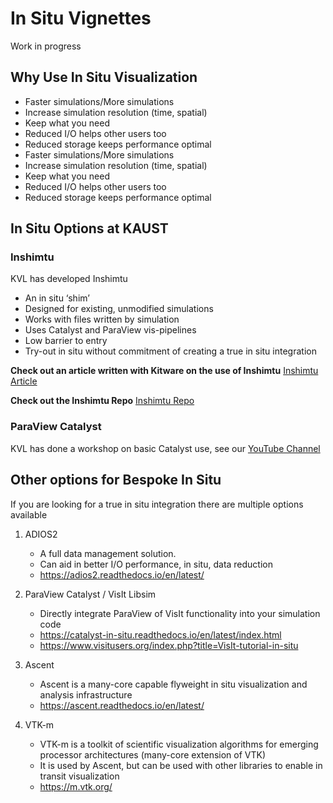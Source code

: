 # In Situ Vignettes

Work in progress

## Why Use In Situ Visualization
- Faster simulations/More simulations
- Increase simulation resolution (time, spatial)
- Keep what you need
- Reduced I/O helps other users too
- Reduced storage keeps performance optimal
- Faster simulations/More simulations
- Increase simulation resolution (time, spatial)
- Keep what you need
- Reduced I/O helps other users too
- Reduced storage keeps performance optimal


## In Situ Options at KAUST

### Inshimtu
KVL has developed Inshimtu
- An in situ ‘shim’
- Designed for existing, unmodified simulations
- Works with files written by simulation
- Uses Catalyst and ParaView vis-pipelines
- Low barrier to entry
- Try-out in situ without commitment of creating a true in situ integration

**Check out an article written with Kitware on the use of Inshimtu**
[Inshimtu Article](https://www.kitware.com/cyclone-chapala-simulation-with-paraview-catalyst-through-kaust-imshimtu-library/)


**Check out the Inshimtu Repo**
[Inshimtu Repo](https://github.com/kaust-vislab/Inshimtu-basic)


### ParaView Catalyst
KVL has done a workshop on basic Catalyst use, see our [YouTube Channel](https://www.youtube.com/live/oMudj6EUy3g?si=1nmV3BBCaYi8uwTM)

## Other options for Bespoke In Situ
If you are looking for a true in situ integration there are multiple options available

1. ADIOS2 
    - A full data management solution. 
    - Can aid in better I/O performance, in situ, data reduction
    - https://adios2.readthedocs.io/en/latest/

2. ParaView Catalyst / VisIt Libsim 
    - Directly integrate ParaView of VisIt functionality into your simulation code
    - https://catalyst-in-situ.readthedocs.io/en/latest/index.html
    - https://www.visitusers.org/index.php?title=VisIt-tutorial-in-situ

3. Ascent
    - Ascent is a many-core capable flyweight in situ visualization and analysis infrastructure
    - https://ascent.readthedocs.io/en/latest/

4. VTK-m
    - VTK-m is a toolkit of scientific visualization algorithms for emerging processor architectures (many-core extension of VTK)
    - It is used by Ascent, but can be used with other libraries to enable in transit visualization
    - https://m.vtk.org/

